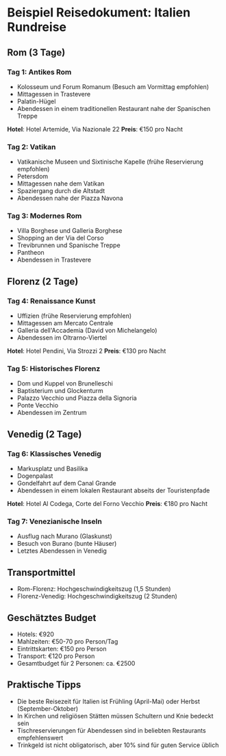 # Beispiel Reisedokument: Italien Rundreise

## Rom (3 Tage)

### Tag 1: Antikes Rom
- Kolosseum und Forum Romanum (Besuch am Vormittag empfohlen)
- Mittagessen in Trastevere
- Palatin-Hügel
- Abendessen in einem traditionellen Restaurant nahe der Spanischen Treppe

**Hotel**: Hotel Artemide, Via Nazionale 22
**Preis**: €150 pro Nacht

### Tag 2: Vatikan
- Vatikanische Museen und Sixtinische Kapelle (frühe Reservierung empfohlen)
- Petersdom
- Mittagessen nahe dem Vatikan
- Spaziergang durch die Altstadt
- Abendessen nahe der Piazza Navona

### Tag 3: Modernes Rom
- Villa Borghese und Galleria Borghese
- Shopping an der Via del Corso
- Trevibrunnen und Spanische Treppe
- Pantheon
- Abendessen in Trastevere

## Florenz (2 Tage)

### Tag 4: Renaissance Kunst
- Uffizien (frühe Reservierung empfohlen)
- Mittagessen am Mercato Centrale
- Galleria dell'Accademia (David von Michelangelo)
- Abendessen im Oltrarno-Viertel

**Hotel**: Hotel Pendini, Via Strozzi 2
**Preis**: €130 pro Nacht

### Tag 5: Historisches Florenz
- Dom und Kuppel von Brunelleschi
- Baptisterium und Glockenturm
- Palazzo Vecchio und Piazza della Signoria
- Ponte Vecchio
- Abendessen im Zentrum

## Venedig (2 Tage)

### Tag 6: Klassisches Venedig
- Markusplatz und Basilika
- Dogenpalast
- Gondelfahrt auf dem Canal Grande
- Abendessen in einem lokalen Restaurant abseits der Touristenpfade

**Hotel**: Hotel Al Codega, Corte del Forno Vecchio
**Preis**: €180 pro Nacht

### Tag 7: Venezianische Inseln
- Ausflug nach Murano (Glaskunst)
- Besuch von Burano (bunte Häuser)
- Letztes Abendessen in Venedig

## Transportmittel
- Rom-Florenz: Hochgeschwindigkeitszug (1,5 Stunden)
- Florenz-Venedig: Hochgeschwindigkeitszug (2 Stunden)

## Geschätztes Budget
- Hotels: €920
- Mahlzeiten: €50-70 pro Person/Tag
- Eintrittskarten: €150 pro Person
- Transport: €120 pro Person
- Gesamtbudget für 2 Personen: ca. €2500

## Praktische Tipps
- Die beste Reisezeit für Italien ist Frühling (April-Mai) oder Herbst (September-Oktober)
- In Kirchen und religiösen Stätten müssen Schultern und Knie bedeckt sein
- Tischreservierungen für Abendessen sind in beliebten Restaurants empfehlenswert
- Trinkgeld ist nicht obligatorisch, aber 10% sind für guten Service üblich